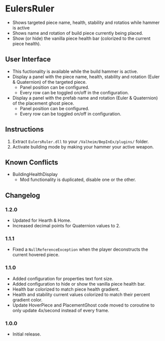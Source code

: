 # EulersRuler

  * Shows targeted piece name, health, stability and rotatios while hammer is active
  * Shows name and rotation of build piece currently being placed.
  * Show (or hide) the vanilla piece health bar (colorized to the current piece health).

## User Interface

  * This fuctionality is available while the build hammer is active.
  * Display a panel with the piece name, health, stability and rotation (Euler & Quaternion) of the targeted piece.
    * Panel position can be configured.
    * Every row can be toggled on/off in the configuration.
  * Display a panel with the prefab name and rotation (Euler & Quaternion) of the placement ghost piece.
    * Panel position can be configured.
    * Every row can be toggled on/off in configuration.

## Instructions

  1. Extract `EulersRuler.dll` to your `/Valheim/BepInEx/plugins/` folder.
  2. Activate building mode by making your hammer your active weapon.

## Known Conflicts

  * BuildingHealthDisplay
    * Mod functionality is duplicated, disable one or the other.

## Changelog

### 1.2.0

  * Updated for Hearth & Home.
  * Increased decimal points for Quaternion values to 2.

### 1.1.1

  * Fixed a `NullReferenceException` when the player deconstructs the current hovered piece.

### 1.1.0

  * Added configuration for properties text font size.
  * Added configuration to hide or show the vanilla piece health bar.
  * Health bar colorized to match piece health gradient.
  * Health and stability current values colorized to match their percent gradient color.
  * Update HoverPiece and PlacementGhost code moved to coroutine to only update 4x/second instead of every frame.

### 1.0.0

  * Initial release.